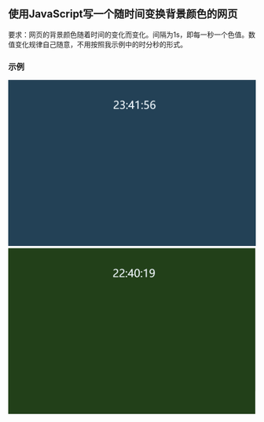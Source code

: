 ## 使用JavaScript写一个随时间变换背景颜色的网页
要求：网页的背景颜色随着时间的变化而变化。间隔为1s，即每一秒一个色值。数值变化规律自己随意，不用按照我示例中的时分秒的形式。
### 示例
![](1.png)
![](2.png)
